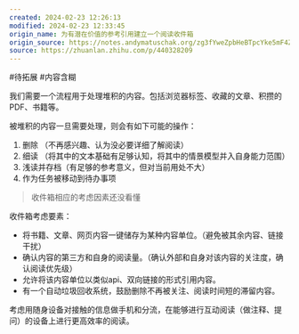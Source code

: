 ```yaml
---
created: 2024-02-23 12:26:13
modified: 2024-02-23 12:33:45
origin_name: 为有潜在价值的参考引用建立一个阅读收件箱
origin_source: https://notes.andymatuschak.org/zg3fYweZpbHeBTpcYke5mF4ZfrJutYcQEtFo
source: https://zhuanlan.zhihu.com/p/440328209
---
```


#待拓展 #内容含糊 

我们需要一个流程用于处理堆积的内容。包括浏览器标签、收藏的文章、积攒的PDF、书籍等。

被堆积的内容一旦需要处理，则会有如下可能的操作：

1. 删除 （不再感兴趣、认为没必要详细了解阅读）
2. 细读 （将其中的文本基础有足够认知，将其中的情景模型并入自身能力范围）
3. 浅读并存档（有足够的参考意义，但对当前用处不大）
4. 作为任务被移动到待办事项

> 收件箱相应的考虑因素还没看懂

收件箱考虑要素：

- 将书籍、文章、网页内容一键储存为某种内容单位。（避免被其余内容、链接干扰）
- 确认内容的第三方和自身的阅读量。（确认外部和自身对该内容的关注度，确认阅读优先级）
- 允许将该内容单位以类似api、双向链接的形式引用内容。
- 有一个自动垃圾回收系统，鼓励删除不再被关注、阅读时间短的滞留内容。

考虑用随身设备对接触的信息做手机和分流，在能够进行互动阅读（做注释、提问）的设备上进行更高效率的阅读。




